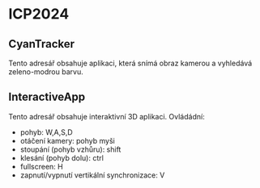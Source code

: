 # ICP2024

## CyanTracker
Tento adresář obsahuje aplikaci, která snímá obraz kamerou a vyhledává zeleno-modrou barvu.

## InteractiveApp
Tento adresář obsahuje interaktivní 3D aplikaci.
Ovládádní:
* pohyb: W,A,S,D
* otáčení kamery: pohyb myši
* stoupání (pohyb vzhůru): shift 
* klesání (pohyb dolu): ctrl 
* fullscreen: H
* zapnutí/vypnutí vertikální synchronizace: V